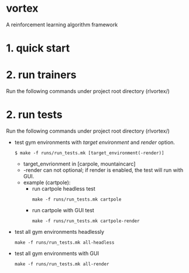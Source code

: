# vortex
A reinforcement learning algorithm framework

# 1. quick start


# 2. run trainers
Run the following commands under project root directory (rlvortex/)
# 2. run tests
Run the following commands under project root directory (rlvortex/)

- test gym environments with *target environment* and *render* option.
  ```
  $ make -f runs/run_tests.mk [target_environment(-render)]
  ```
  - target_envrionment in [carpole, mountaincarc]
  - -render can not optional; if render is enabled, the test will run with GUI.
  - example (cartpole):
    - run cartpole headless test
        ```
        make -f runs/run_tests.mk cartpole
        ```
    - run cartpole with GUI test
        ```
        make -f runs/run_tests.mk cartpole-render
        ```
- test all gym environments headlessly
    ```
    make -f runs/run_tests.mk all-headless
    ```
- test all gym environments with GUI
    ```
    make -f runs/run_tests.mk all-render
    ```